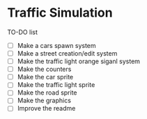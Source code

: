 # Traffic Simulation

TO-DO list

- [ ] Make a cars spawn system  
- [ ] Make a street creation/edit system
- [ ] Make the traffic light orange siganl system 
- [ ] Make the counters
- [ ] Make the car sprite
- [ ] Make the traffic light sprite
- [ ] Make the road sprite
- [ ] Make the graphics
- [ ] Improve the readme
